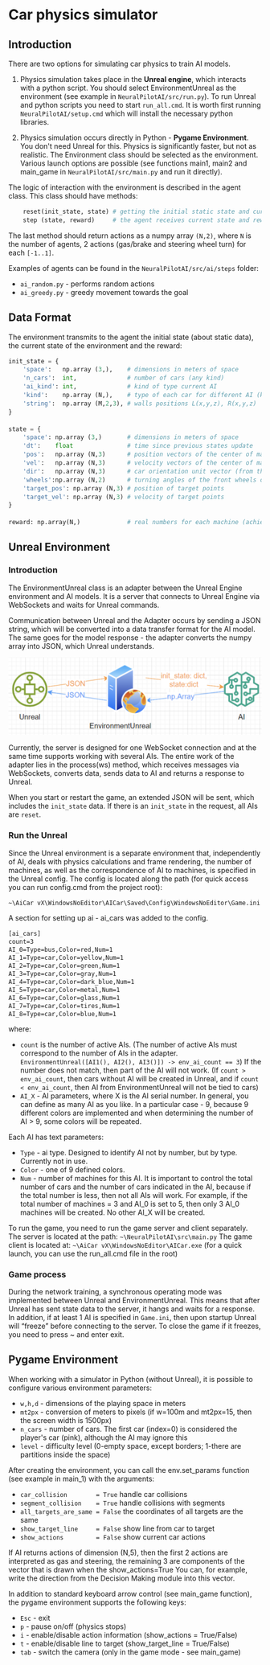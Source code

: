 ﻿# Car physics simulator

## Introduction

There are two options for simulating car physics to train AI models.

1) Physics simulation takes place in the **Unreal engine**, which interacts with a python script.
You should select EnvironmentUnreal as the environment 
(see example in `NeuralPilotAI/src/run.py`). 
To run Unreal and python scripts you need to start `run_all.cmd`.
It is worth first running `NeuralPilotAI/setup.cmd` which will install the necessary python libraries.

2) Physics simulation occurs directly in Python - **Pygame Environment**.
You don't need Unreal for this. Physics is significantly faster, but not as realistic.
The Environment class should be selected as the environment.
Various launch options are possible (see functions main1, main2 and main_game in `NeuralPilotAI/src/main.py`
and run it directly).

The logic of interaction with the environment is described in the agent class.
This class should have methods:
```python
    reset(init_state, state) # getting the initial static state and current state of environment
    step (state, reward)     # the agent receives current state and reward (can be ignored)
```
The last method should return actions as a numpy array `(N,2)`,
where `N` is the number of agents, 2 actions (gas/brake and steering wheel turn) for each `[-1..1]`.


Examples of agents can be found in the `NeuralPilotAI/src/ai/steps` folder:
* `ai_random.py` - performs random actions
* `ai_greedy.py` - greedy movement towards the goal

## Data Format

The environment transmits to the agent the initial state (about static data),
the current state of the environment and the reward:
```python
init_state = {
    'space':   np.array (3,),    # dimensions in meters of space
    'n_cars':  int,              # number of cars (any kind)
    'ai_kind': int,              # kind of type current AI
    'kind':    np.array (N,),    # type of each car for different AI (kind==0 - human)
	'string':  np.array (M,2,3), # walls positions L(x,y,z), R(x,y,z)
}

state = {
    'space': np.array (3,)       # dimensions in meters of space
    'dt':    float               # time since previous states update
    'pos':   np.array (N,3)      # position vectors of the center of mass of all cars in meters
    'vel':   np.array (N,3)      # velocity vectors of the center of mass of all cars in meters per seconds
    'dir':   np.array (N,3)      # car orientation unit vector (from the center of mass forward)
    'wheels':np.array (N,2)      # turning angles of the front wheels of cars
    'target_pos': np.array (N,3) # position of target points
    'target_vel': np.array (N,3) # velocity of target points
}

reward: np.array(N,)             # real numbers for each machine (achieving a target, etc.)
```

## Unreal Environment

### Introduction

The EnvironmentUnreal class is an adapter between the Unreal Engine environment and AI models.
It is a server that connects to Unreal Engine via WebSockets and waits for Unreal commands.

Communication between Unreal and the Adapter occurs by sending a JSON string, which will be converted into a data transfer format for the AI model.
The same goes for the model response - the adapter converts the numpy array into JSON, which Unreal understands.

<center>
<img src="img/UnrealEnvironment.png" style="width:600px"> 
</center>

Currently, the server is designed for one WebSocket connection and at the same time supports working with several AIs.
The entire work of the adapter lies in the process(ws) method, which receives messages via WebSockets, converts data, sends data to AI and returns a response to Unreal.

When you start or restart the game, an extended JSON will be sent, which includes the `init_state` data. If there is an `init_state` in the request, all AIs are `reset`.

### Run the Unreal

Since the Unreal environment is a separate environment that, independently of AI, deals with physics calculations and frame rendering, the number of machines, as well as the correspondence of AI to machines, is specified in the Unreal config.
The config is located along the path (for quick access you can run config.cmd from the project root):
```
~\AiCar vX\WindowsNoEditor\AICar\Saved\Config\WindowsNoEditor\Game.ini
```
A section for setting up ai - ai_cars was added to the config.
```
[ai_cars]
count=3
AI_0=Type=bus,Color=red,Num=1
AI_1=Type=car,Color=yellow,Num=1
AI_2=Type=car,Color=green,Num=1
AI_3=Type=car,Color=gray,Num=1
AI_4=Type=car,Color=dark_blue,Num=1
AI_5=Type=car,Color=metal,Num=1
AI_6=Type=car,Color=glass,Num=1
AI_7=Type=car,Color=tires,Num=1
AI_8=Type=car,Color=blue,Num=1
```
where:
* `count` is the number of active AIs. (The number of active AIs must correspond to the number of AIs in the adapter. `EnvironmentUnreal([AI1(), AI2(), AI3()]) -> env_ai_count == 3`) If the number does not match, then part of the AI will not work. (If `count > env_ai_count`, then cars without AI will be created in Unreal, and if `count < env_ai_count`, then AI from EnvironmentUnreal will not be tied to cars)
* `AI_X` - AI parameters, where X is the AI serial number. In general, you can define as many AI as you like. In a particular case - 9, because 9 different colors are implemented and when determining the number of AI > 9, some colors will be repeated.

Each AI has text parameters:
* `Type` - ai type. Designed to identify AI not by number, but by type. Currently not in use.
* `Color` - one of 9 defined colors.
* `Num` - number of machines for this AI. It is important to control the total number of cars and the number of cars indicated in the AI, because if the total number is less, then not all AIs will work. For example, if the total number of machines = 3 and AI_0 is set to 5, then only 3 AI_0 machines will be created. No other AI_X will be created.

To run the game, you need to run the game server and client separately.
The server is located at the path: `~\NeuralPilotAI\src\main.py`
The game client is located at: `~\AiCar vX\WindowsNoEditor\AICar.exe`
(for a quick launch, you can use the run_all.cmd file in the root)

### Game process

During the network training, a synchronous operating mode was implemented between Unreal and EnvironmentUnreal. 
This means that after Unreal has sent state data to the server, it hangs and waits for a response.
In addition, if at least 1 AI is specified in `Game.ini`, then upon startup Unreal will “freeze” before connecting to the server.
To close the game if it freezes, you need to press ~ and enter exit.

## Pygame Environment

When working with a simulator in Python (without Unreal),
it is possible to configure various environment parameters:
* `w,h,d` - dimensions of the playing space in meters
* `mt2px` - conversion of meters to pixels (if w=100m and mt2px=15, then the screen width is 1500px)
* `n_cars` - number of cars. The first car (index=0) is considered the player's car (pink), although the AI may ignore this
* `level` - difficulty level (0-empty space, except borders; 1-there are partitions inside the space)

After creating the environment, you can call the env.set_params function (see example in main_1) with the arguments:
* `car_collision        = True`  handle car collisions
* `segment_collision    = True`  handle collisions with segments
* `all_targets_are_same = False` the coordinates of all targets are the same
* `show_target_line     = False` show line from car to target
* `show_actions         = False` show current car actions

If AI returns actions of dimension (N,5), then the first 2 actions are interpreted as gas and steering,
the remaining 3 are components of the vector that is drawn when the show_actions=True
You can, for example, write the direction from the Decision Making module into this vector.

In addition to standard keyboard arrow control (see main_game function), the pygame environment supports the following keys:
* `Esc` - exit
* `p`   - pause on/off (physics stops)
* `i`   - enable/disable action information (show_actions     = True/False)
* `t`   - enable/disable line to target     (show_target_line = True/False)
* `tab` - switch the camera (only in the game mode - see main_game)

